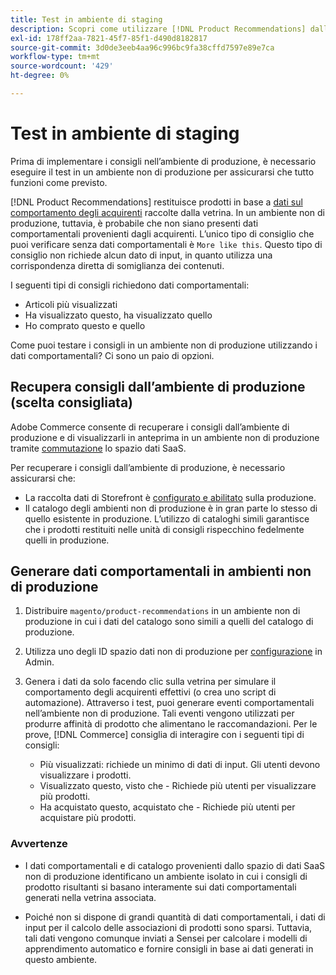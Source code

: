 ```yaml
---
title: Test in ambiente di staging
description: Scopri come utilizzare [!DNL Product Recommendations] dall’ambiente di produzione nell’ambiente di staging a scopo di test.
exl-id: 178ff2aa-7821-45f7-85f1-d490d8182817
source-git-commit: 3d0de3eeb4aa96c996bc9fa38cffd7597e89e7ca
workflow-type: tm+mt
source-wordcount: '429'
ht-degree: 0%

---
```


# Test in ambiente di staging

Prima di implementare i consigli nell’ambiente di produzione, è necessario eseguire il test in un ambiente non di produzione per assicurarsi che tutto funzioni come previsto.

[!DNL Product Recommendations] restituisce prodotti in base a [dati sul comportamento degli acquirenti](behavioral-data.md) raccolte dalla vetrina. In un ambiente non di produzione, tuttavia, è probabile che non siano presenti dati comportamentali provenienti dagli acquirenti. L’unico tipo di consiglio che puoi verificare senza dati comportamentali è `More like this`. Questo tipo di consiglio non richiede alcun dato di input, in quanto utilizza una corrispondenza diretta di somiglianza dei contenuti.

I seguenti tipi di consigli richiedono dati comportamentali:

- Articoli più visualizzati
- Ha visualizzato questo, ha visualizzato quello
- Ho comprato questo e quello

Come puoi testare i consigli in un ambiente non di produzione utilizzando i dati comportamentali? Ci sono un paio di opzioni.

## Recupera consigli dall’ambiente di produzione (scelta consigliata)

Adobe Commerce consente di recuperare i consigli dall’ambiente di produzione e di visualizzarli in anteprima in un ambiente non di produzione tramite [commutazione](settings.md) lo spazio dati SaaS.

Per recuperare i consigli dall’ambiente di produzione, è necessario assicurarsi che:

- La raccolta dati di Storefront è [configurato e abilitato](install-configure.md) sulla produzione.
- Il catalogo degli ambienti non di produzione è in gran parte lo stesso di quello esistente in produzione. L’utilizzo di cataloghi simili garantisce che i prodotti restituiti nelle unità di consigli rispecchino fedelmente quelli in produzione.

## Generare dati comportamentali in ambienti non di produzione

1. Distribuire `magento/product-recommendations` in un ambiente non di produzione in cui i dati del catalogo sono simili a quelli del catalogo di produzione.

1. Utilizza uno degli ID spazio dati non di produzione per [configurazione](https://experienceleague.adobe.com/docs/commerce-admin/config/services/saas.html) in Admin.

1. Genera i dati da solo facendo clic sulla vetrina per simulare il comportamento degli acquirenti effettivi (o crea uno script di automazione). Attraverso i test, puoi generare eventi comportamentali nell’ambiente non di produzione. Tali eventi vengono utilizzati per produrre affinità di prodotto che alimentano le raccomandazioni. Per le prove, [!DNL Commerce] consiglia di interagire con i seguenti tipi di consigli:

   - Più visualizzati: richiede un minimo di dati di input. Gli utenti devono visualizzare i prodotti.
   - Visualizzato questo, visto che - Richiede più utenti per visualizzare più prodotti.
   - Ha acquistato questo, acquistato che - Richiede più utenti per acquistare più prodotti.

### Avvertenze

- I dati comportamentali e di catalogo provenienti dallo spazio di dati SaaS non di produzione identificano un ambiente isolato in cui i consigli di prodotto risultanti si basano interamente sui dati comportamentali generati nella vetrina associata.

- Poiché non si dispone di grandi quantità di dati comportamentali, i dati di input per il calcolo delle associazioni di prodotti sono sparsi. Tuttavia, tali dati vengono comunque inviati a Sensei per calcolare i modelli di apprendimento automatico e fornire consigli in base ai dati generati in questo ambiente.
